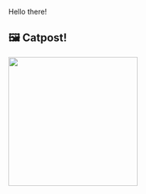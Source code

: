 Hello there!



## 🖼️ Catpost!

<sub>
    <img src="https://cdn2.thecatapi.com/images/a0d.jpg" height="256">
</sub>

